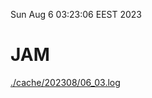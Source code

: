 Sun Aug  6 03:23:06 EEST 2023
# JAM
<a href='./cache/202308/06_03.log'>./cache/202308/06_03.log</a>
